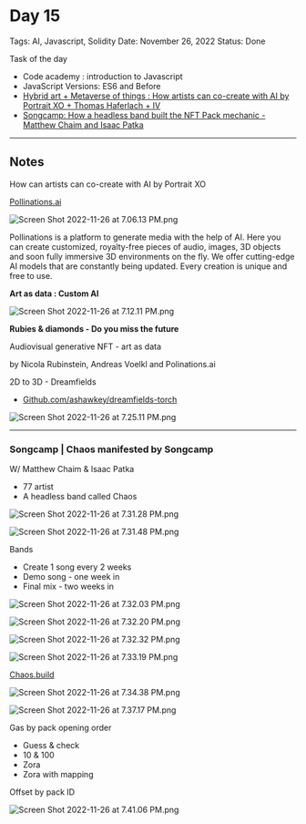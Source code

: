 # Day 15

Tags: AI, Javascript, Solidity
Date: November 26, 2022
Status: Done

Task of the day 

- Code academy : introduction to Javascript
- JavaScript Versions: ES6 and Before
- [Hybrid art + Metaverse of things : How artists can co-create with AI by Portrait XO + Thomas Haferlach + IV](https://www.youtube.com/watch?v=idtpKNZwdws&list=PLXzKMXK2aHh4ReviSGoUdlMYSsc1iRfAm&index=12)
- [Songcamp: How a headless band built the NFT Pack mechanic - Matthew Chaim and Isaac Patka](https://www.youtube.com/watch?v=E8TJiVvA9kE&list=PLXzKMXK2aHh4ReviSGoUdlMYSsc1iRfAm&index=18)

---

## Notes

How can artists can co-create with AI by Portrait XO

[Pollinations.ai](http://Pollinations.ai)

![Screen Shot 2022-11-26 at 7.06.13 PM.png](Day%2015%2034f883addcb84553b42b149f9c562a2b/Screen_Shot_2022-11-26_at_7.06.13_PM.png)

Pollinations is a platform to generate media with the help of AI. Here you can create customized, royalty-free pieces of audio, images, 3D objects and soon fully immersive 3D environments on the fly. We offer cutting-edge AI models that are constantly being updated. Every creation is unique and free to use.

**Art as data : Custom AI**

![Screen Shot 2022-11-26 at 7.12.11 PM.png](Day%2015%2034f883addcb84553b42b149f9c562a2b/Screen_Shot_2022-11-26_at_7.12.11_PM.png)

**Rubies & diamonds - Do you miss the future**

Audiovisual generative NFT - art as data

by Nicola Rubinstein, Andreas Voelkl and Polinations.ai

2D to 3D - Dreamfields

- [Github.com/ashawkey/dreamfields-torch](http://Github.com/ashawkey/dreamfields-torch)

![Screen Shot 2022-11-26 at 7.25.11 PM.png](Day%2015%2034f883addcb84553b42b149f9c562a2b/Screen_Shot_2022-11-26_at_7.25.11_PM.png)

---

### Songcamp | Chaos manifested by Songcamp

W/ Matthew Chaim & Isaac Patka

- 77 artist
- A headless band called Chaos

![Screen Shot 2022-11-26 at 7.31.28 PM.png](Day%2015%2034f883addcb84553b42b149f9c562a2b/Screen_Shot_2022-11-26_at_7.31.28_PM.png)

![Screen Shot 2022-11-26 at 7.31.48 PM.png](Day%2015%2034f883addcb84553b42b149f9c562a2b/Screen_Shot_2022-11-26_at_7.31.48_PM.png)

Bands

- Create 1 song every 2 weeks
- Demo song - one week in
- Final mix - two weeks in

![Screen Shot 2022-11-26 at 7.32.03 PM.png](Day%2015%2034f883addcb84553b42b149f9c562a2b/Screen_Shot_2022-11-26_at_7.32.03_PM.png)

![Screen Shot 2022-11-26 at 7.32.20 PM.png](Day%2015%2034f883addcb84553b42b149f9c562a2b/Screen_Shot_2022-11-26_at_7.32.20_PM.png)

![Screen Shot 2022-11-26 at 7.32.32 PM.png](Day%2015%2034f883addcb84553b42b149f9c562a2b/Screen_Shot_2022-11-26_at_7.32.32_PM.png)

![Screen Shot 2022-11-26 at 7.33.19 PM.png](Day%2015%2034f883addcb84553b42b149f9c562a2b/Screen_Shot_2022-11-26_at_7.33.19_PM.png)

[Chaos.build](http://Chaos.build)

![Screen Shot 2022-11-26 at 7.34.38 PM.png](Day%2015%2034f883addcb84553b42b149f9c562a2b/Screen_Shot_2022-11-26_at_7.34.38_PM.png)

![Screen Shot 2022-11-26 at 7.37.17 PM.png](Day%2015%2034f883addcb84553b42b149f9c562a2b/Screen_Shot_2022-11-26_at_7.37.17_PM.png)

Gas by pack opening order

- Guess & check
- 10 & 100
- Zora
- Zora with mapping

Offset by pack ID

![Screen Shot 2022-11-26 at 7.41.06 PM.png](Day%2015%2034f883addcb84553b42b149f9c562a2b/Screen_Shot_2022-11-26_at_7.41.06_PM.png)